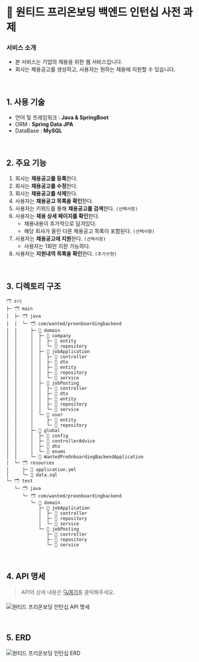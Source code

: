 # 🚩 원티드 프리온보딩 백엔드 인턴십 사전 과제

### 서비스 소개
- 본 서비스는 기업의 채용을 위한 웹 서비스입니다.
- 회사는 채용공고를 생성하고, 사용자는 원하는 채용에 지원할 수 있습니다.

<br>

## 1. 사용 기술
- 언어 및 프레임워크 : **Java & SpringBoot**
- ORM : **Spring Data JPA**
- DataBase : **MySQL**

<br>

## 2. 주요 기능
1. 회사는 **채용공고를 등록**한다.
2. 회사는 **채용공고를 수정**한다.
3. 회사는 **채용공고를 삭제**한다.
4. 사용자는 **채용공고 목록을 확인**한다.
5. 사용자는 키워드를 통해 **채용공고를 검색**한다. `(선택사항)`
6. 사용자는 **채용 상세 페이지를 확인**한다.
    - 채용내용이 추가적으로 담겨있다.
    - 해당 회사가 올린 다른 채용공고 목록이 포함된다. `(선택사항)`
7. 사용자는 **채용공고에 지원**한다. `(선택사항)`
    - 사용자는 1회만 지원 가능하다.
8. 사용자는 **지원내역 목록을 확인**한다. `(추가구현)`

<br>

## 3. 디렉토리 구조
```
🗂️ src
├─ 🗂️ main
│  ├─ 🗂️ java
│  │  └─ 🗂️ com/wanted/preonboardingbackend
│  │     ├─ 📂 domain
│  │     │  ├─ 📂 company
│  │     │  │  ├─ 📁 entity
│  │     │  │  └─ 📁 repository
│  │     │  ├─ 📂 jobApplication
│  │     │  │  ├─ 📁 controller
│  │     │  │  ├─ 📁 dto
│  │     │  │  ├─ 📁 entity
│  │     │  │  ├─ 📁 repository
│  │     │  │  └─ 📁 service
│  │     │  ├─ 📂 jobPosting
│  │     │  │  ├─ 📁 controller
│  │     │  │  ├─ 📁 dto
│  │     │  │  ├─ 📁 entity
│  │     │  │  ├─ 📁 repository
│  │     │  │  └─ 📁 service
│  │     │  └─ 📂 user
│  │     │     ├─ 📁 entity
│  │     │     └─ 📁 repository
│  │     ├─ 📂 global
│  │     │  ├─ 📁 config
│  │     │  ├─ 📁 controllerAdvice
│  │     │  ├─ 📁 dto
│  │     │  └─ 📁 enums
│  │     └─ 📄 WantedPreOnboardingBackendApplication
│  └─ 🗂️ resources
│     ├─ 📃 application.yml
│     └─ 📜 data.sql
└─ 🗂️ test
   └─ 🗂️ java
      └─ 🗂️ com/wanted/preonboardingbackend
         └─ 📂 domain
            ├─ 📂 jobApplication
            │  ├─ 📁 controller
            │  ├─ 📁 repository
            │  └─ 📁 service
            └─ 📂 jobPosting
               ├─ 📁 controller
               ├─ 📁 repository
               └─ 📁 service
```

<br>

## 4. API 명세
> API의 상세 내용은 <a href="https://github.com/ryuneng/wanted-pre-onboarding-backend/wiki/REST-API">🔍여기</a>를 클릭해주세요.

![원티드 프리온보딩 인턴십 API 명세](https://github.com/user-attachments/assets/55ef37af-57fe-4b0e-94da-ed3c4949f9eb)

<br>

## 5. ERD
![원티드 프리온보딩 인턴십 ERD](https://github.com/user-attachments/assets/7f89e986-3b92-43b0-a7c6-b0ac0f724e0f)

